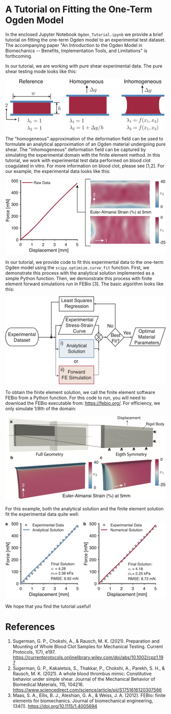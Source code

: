 # A Tutorial on Fitting the One-Term Ogden Model

In the enclosed Jupyter Notebook ``Ogden_Tutorial.ipynb`` we provide a brief tutorial on fitting the one-term Ogden model to an experimental test dataset. The accompanying paper "An Introduction to the Ogden Model in Biomechanics -- Benefits, Implementation Tools, and Limitations" is forthcoming.   

In our tutorial, we are working with pure shear experimental data. The pure shear testing mode looks like this: 

<img src="https://github.com/elejeune11/fitting-one-term-ogden-model/blob/edb472205048280f5d1e324dfb63c67c547a0742/figs/pure_shear.png" width="500">

The "homogeneous" approximation of the deformation field can be used to formulate an analytical approximation of an Ogden material undergoing pure shear. The "inhomogeneous" deformation field can be captured by simulating the experimental domain with the finite element method. In this tutorial, we work with experimental test data performed on blood clot coagulated in vitro. For more information on blood clot, please see [1,2]. For our example, the experimental data looks like this: 

![ExptData](https://github.com/elejeune11/fitting-one-term-ogden-model/blob/f0d8c87234c9dd89c2d5ddf19402e11912a67d5c/figs/expt_test.png)

In our tutorial, we provide code to fit this experimental data to the one-term Ogden model using the ``scipy.optimize.curve_fit`` function. First, we demonstrate this process with the analytical solution implemented as a simple Python function. Then, we demonstrate this process with finite element forward simulations run in FEBio [3]. The basic algorithm looks like this: 

![Regression](https://github.com/elejeune11/fitting-one-term-ogden-model/blob/f0d8c87234c9dd89c2d5ddf19402e11912a67d5c/figs/fitting_algorithm.png)

To obtain the finite element solution, we call the finite element software FEBio from a Python function. For this code to run, you will need to download the FEBio executable from: <https://febio.org/>. For efficiency, we only simulate 1/8th of the domain: 

![FEA](https://github.com/elejeune11/fitting-one-term-ogden-model/blob/f0d8c87234c9dd89c2d5ddf19402e11912a67d5c/figs/FEA_schematic.png)

For this example, both the analytical solution and the finite element solution fit the experimental data quite well:

![CompareRes](https://github.com/elejeune11/fitting-one-term-ogden-model/blob/f0d8c87234c9dd89c2d5ddf19402e11912a67d5c/figs/fit_comparison.png)

We hope that you find the tutorial useful!

# References

1. Sugerman, G. P., Chokshi, A., & Rausch, M. K. (2021). Preparation and Mounting of Whole Blood Clot Samples for Mechanical Testing. Current Protocols, 1(7), e197. <https://currentprotocols.onlinelibrary.wiley.com/doi/abs/10.1002/cpz1.197>
2. Sugerman, G. P., Kakaletsis, S., Thakkar, P., Chokshi, A., Parekh, S. H., & Rausch, M. K. (2021). A whole blood thrombus mimic: Constitutive behavior under simple shear. Journal of the Mechanical Behavior of Biomedical Materials, 115, 104216. <https://www.sciencedirect.com/science/article/pii/S1751616120307566>
3. Maas, S. A., Ellis, B. J., Ateshian, G. A., & Weiss, J. A. (2012). FEBio: finite elements for biomechanics. Journal of biomechanical engineering, 134(1). <https://doi.org/10.1115/1.4005694>
